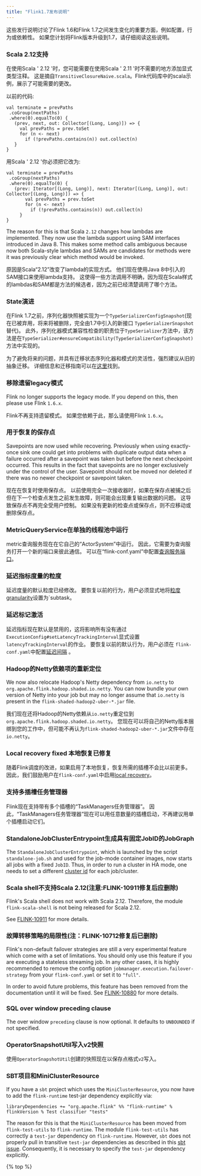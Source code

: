 ```yaml
---
title: "Flink1.7发布说明"
---
```

<!--
Licensed to the Apache Software Foundation (ASF) under one
or more contributor license agreements.  See the NOTICE file
distributed with this work for additional information
regarding copyright ownership.  The ASF licenses this file
to you under the Apache License, Version 2.0 (the
"License"); you may not use this file except in compliance
with the License.  You may obtain a copy of the License at

  http://www.apache.org/licenses/LICENSE-2.0

Unless required by applicable law or agreed to in writing,
software distributed under the License is distributed on an
"AS IS" BASIS, WITHOUT WARRANTIES OR CONDITIONS OF ANY
KIND, either express or implied.  See the License for the
specific language governing permissions and limitations
under the License.
-->

这些发行说明讨论了Flink 1.6和Flink 1.7之间发生变化的重要方面，例如配置，行为或依赖性。 如果您计划将Flink版本升级到1.7，请仔细阅读这些说明。

### Scala 2.12支持

在使用Scala ' 2.12 '时，您可能需要在使用Scala ' 2.11 '时不需要的地方添加显式类型注释。
这是摘自`TransitiveClosureNaive.scala`。Flink代码库中的scala示例，展示了可能需要的更改。

以前的代码:
```
val terminate = prevPaths
 .coGroup(nextPaths)
 .where(0).equalTo(0) {
   (prev, next, out: Collector[(Long, Long)]) => {
     val prevPaths = prev.toSet
     for (n <- next)
       if (!prevPaths.contains(n)) out.collect(n)
   }
}
```

用Scala ' 2.12 '你必须把它改为:

```
val terminate = prevPaths
 .coGroup(nextPaths)
 .where(0).equalTo(0) {
   (prev: Iterator[(Long, Long)], next: Iterator[(Long, Long)], out: Collector[(Long, Long)]) => {
       val prevPaths = prev.toSet
       for (n <- next)
         if (!prevPaths.contains(n)) out.collect(n)
     }
}
```

The reason for this is that Scala `2.12` changes how lambdas are implemented.
They now use the lambda support using SAM interfaces introduced in Java 8.
This makes some method calls ambiguous because now both Scala-style lambdas and SAMs are candidates for methods were it was previously clear which method would be invoked.

原因是Scala“2.12”改变了lambda的实现方式。
他们现在使用Java 8中引入的SAM接口来使用lambda支持。
这使得一些方法调用不明确，因为现在Scala样式的lambdas和SAM都是方法的候选者，因为之前已经清楚调用了哪个方法。

### State演进

在Flink 1.7之前，序列化器快照被实现为一个`TypeSerializerConfigSnapshot`(现在已被弃用，将来将被删除，完全由1.7中引入的新接口 `TypeSerializerSnapshot` 替代)。
此外，序列化器模式兼容性检查的职责位于`TypeSerializer`方法中，该方法是在`TypeSerializer#ensureCompatibility(TypeSerializerConfigSnapshot)`方法中实现的。

为了避免将来的问题，并具有迁移状态序列化器和模式的灵活性，强烈建议从旧的抽象迁移。
详细信息和迁移指南可以在[这里](https://ci.apache.org/projects/flink/flink-docs-master/dev/stream/state/custom_serialization.html)找到。

### 移除遗留legacy模式

Flink no longer supports the legacy mode.
If you depend on this, then please use Flink `1.6.x`.


Flink不再支持遗留模式。
如果您依赖于此，那么请使用Flink `1.6.x`。

### 用于恢复的保存点

Savepoints are now used while recovering.
Previously when using exactly-once sink one could get into problems with duplicate output data when a failure occurred after a savepoint was taken but before the next checkpoint occurred.
This results in the fact that savepoints are no longer exclusively under the control of the user.
Savepoint should not be moved nor deleted if there was no newer checkpoint or savepoint taken.

现在在恢复时使用保存点。
以前使用完全一次接收器时，如果在保存点被捕之后但在下一个检查点发生之前发生故障，则可能会出现重复输出数据的问题。
这导致保存点不再完全受用户控制。
如果没有更新的检查点或保存点，则不应移动或删除保存点。

### MetricQueryService在单独的线程池中运行


metric查询服务现在在它自己的“ActorSystem”中运行。
因此，它需要为查询服务打开一个新的端口来彼此通信。
可以在“flink-conf.yaml”中配置[查询服务端口]({{site.baseurl}}/ops/config.html#metrics-internal-query-service-port)。

### 延迟指标度量的粒度

延迟度量的默认粒度已经修改。
要恢复以前的行为，用户必须显式地将[粒度granularity]({{site.baseurl}}/ops/config.html#metrics-latency-granularity)设置为`subtask。

### 延迟标记激活

延迟指标现在默认是禁用的，这将影响所有没有通过`ExecutionConfig#setLatencyTrackingInterval`显式设置 `latencyTrackingInterval`的作业。
要恢复以前的默认行为，用户必须在 `flink-conf.yaml`中配置[延迟间隔]({{site.baseurl}}/ops/config.html#metrics-latency-interval) 。

### Hadoop的Netty依赖项的重新定位

We now also relocate Hadoop's Netty dependency from `io.netty` to `org.apache.flink.hadoop.shaded.io.netty`.
You can now bundle your own version of Netty into your job but may no longer assume that `io.netty` is present in the `flink-shaded-hadoop2-uber-*.jar` file.

我们现在还将Hadoop的Netty依赖从`io.netty`重定位到`org.apache.flink.hadoop.shaded.io.netty`。
您现在可以将自己的Netty版本捆绑到您的工作中，但可能不再认为`flink-shaded-hadoop2-uber-*.jar`文件中存在`io.netty`。

### Local recovery fixed  本地恢复已修复

随着Flink调度的改进，如果启用了本地恢复，恢复所需的插槽不会比以前更多。
因此，我们鼓励用户在`flink-conf.yaml`中启用[local recovery]({{site.baseurl}}/ops/config.html#state-backend-local-recovery)。

### 支持多插槽任务管理器

Flink现在支持带有多个插槽的“TaskManagers任务管理器”。
因此，“TaskManagers任务管理器”现在可以用任意数量的插槽启动，不再建议用单个插槽启动它们。

### StandaloneJobClusterEntrypoint生成具有固定JobID的JobGraph

The `StandaloneJobClusterEntrypoint`, which is launched by the script `standalone-job.sh` and used for the job-mode container images, now starts all jobs with a fixed `JobID`.
Thus, in order to run a cluster in HA mode, one needs to set a different [cluster id]({{site.baseurl}}/ops/config.html#high-availability-cluster-id) for each job/cluster. 

<!-- Should be removed once FLINK-10911 is fixed -->
### Scala shell不支持Scala 2.12(注意:FLINK-10911修复后应删除)

Flink's Scala shell does not work with Scala 2.12.
Therefore, the module `flink-scala-shell` is not being released for Scala 2.12.

See [FLINK-10911](https://issues.apache.org/jira/browse/FLINK-10911) for more details.  

<!-- Remove once FLINK-10712 has been fixed -->
### 故障转移策略的局限性(注：FLINK-10712修复后已删除)
Flink's non-default failover strategies are still a very experimental feature which come with a set of limitations.
You should only use this feature if you are executing a stateless streaming job.
In any other cases, it is highly recommended to remove the config option `jobmanager.execution.failover-strategy` from your `flink-conf.yaml` or set it to `"full"`.

In order to avoid future problems, this feature has been removed from the documentation until it will be fixed.
See [FLINK-10880](https://issues.apache.org/jira/browse/FLINK-10880) for more details.

### SQL over window preceding clause

The over window `preceding` clause is now optional.
It defaults to `UNBOUNDED` if not specified.

###  OperatorSnapshotUtil写入v2快照

使用`OperatorSnapshotUtil`创建的快照现在以保存点格式`v2`写入。


### SBT项目和MiniClusterResource


If you have a `sbt` project which uses the `MiniClusterResource`, you now have to add the `flink-runtime` test-jar dependency explicitly via:

`libraryDependencies += "org.apache.flink" %% "flink-runtime" % flinkVersion % Test classifier "tests"`

The reason for this is that the `MiniClusterResource` has been moved from `flink-test-utils` to `flink-runtime`.
The module `flink-test-utils` has correctly a `test-jar` dependency on `flink-runtime`.
However, `sbt` does not properly pull in transitive `test-jar` dependencies as described in this [sbt issue](https://github.com/sbt/sbt/issues/2964).
Consequently, it is necessary to specify the `test-jar` dependency explicitly.

{% top %}

